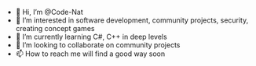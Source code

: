 - 👋 Hi, I’m @Code-Nat
- 👀 I’m interested in software development, community projects, security, creating concept games
- 🌱 I’m currently learning C#, C++ in deep levels
- 💞️ I’m looking to collaborate on community projects
- 📫 How to reach me will find a good way soon

<!---
Code-Nat/Code-Nat is a ✨ special ✨ repository because its `README.md` (this file) appears on your GitHub profile.
You can click the Preview link to take a look at your changes.
--->
